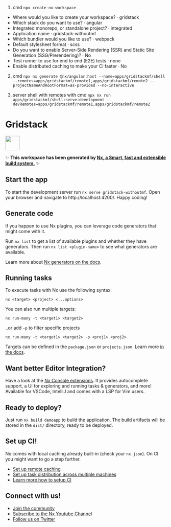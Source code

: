 1. cmd `npx create-nx-workspace`

- Where would you like to create your workspace? · gridstack
- Which stack do you want to use? · angular
- Integrated monorepo, or standalone project? · integrated
- Application name · gridstack-withoutmf
- Which bundler would you like to use? · webpack
- Default stylesheet format · scss
- Do you want to enable Server-Side Rendering (SSR) and Static Site Generation (SSG/Prerendering)? · No
- Test runner to use for end to end (E2E) tests · none
- Enable distributed caching to make your CI faster · No

2. cmd `npx nx generate @nx/angular:host --name=apps/gridstackmf/shell --remotes=apps/gridstackmf/remote1,apps/gridstackmf/remote2 --projectNameAndRootFormat=as-provided --no-interactive`

3. server shell with remotes with cmd `npx nx run apps/gridstackmf/shell:serve:development --devRemotes=apps/gridstackmf/remote1,apps/gridstackmf/remote2`

# Gridstack

<a alt="Nx logo" href="https://nx.dev" target="_blank" rel="noreferrer"><img src="https://raw.githubusercontent.com/nrwl/nx/master/images/nx-logo.png" width="45"></a>

✨ **This workspace has been generated by [Nx, a Smart, fast and extensible build system.](https://nx.dev)** ✨

## Start the app

To start the development server run `nx serve gridstack-withoutmf`. Open your browser and navigate to http://localhost:4200/. Happy coding!

## Generate code

If you happen to use Nx plugins, you can leverage code generators that might come with it.

Run `nx list` to get a list of available plugins and whether they have generators. Then run `nx list <plugin-name>` to see what generators are available.

Learn more about [Nx generators on the docs](https://nx.dev/plugin-features/use-code-generators).

## Running tasks

To execute tasks with Nx use the following syntax:

```
nx <target> <project> <...options>
```

You can also run multiple targets:

```
nx run-many -t <target1> <target2>
```

..or add `-p` to filter specific projects

```
nx run-many -t <target1> <target2> -p <proj1> <proj2>
```

Targets can be defined in the `package.json` or `projects.json`. Learn more [in the docs](https://nx.dev/core-features/run-tasks).

## Want better Editor Integration?

Have a look at the [Nx Console extensions](https://nx.dev/nx-console). It provides autocomplete support, a UI for exploring and running tasks & generators, and more! Available for VSCode, IntelliJ and comes with a LSP for Vim users.

## Ready to deploy?

Just run `nx build demoapp` to build the application. The build artifacts will be stored in the `dist/` directory, ready to be deployed.

## Set up CI!

Nx comes with local caching already built-in (check your `nx.json`). On CI you might want to go a step further.

- [Set up remote caching](https://nx.dev/core-features/share-your-cache)
- [Set up task distribution across multiple machines](https://nx.dev/nx-cloud/features/distribute-task-execution)
- [Learn more how to setup CI](https://nx.dev/recipes/ci)

## Connect with us!

- [Join the community](https://nx.dev/community)
- [Subscribe to the Nx Youtube Channel](https://www.youtube.com/@nxdevtools)
- [Follow us on Twitter](https://twitter.com/nxdevtools)
